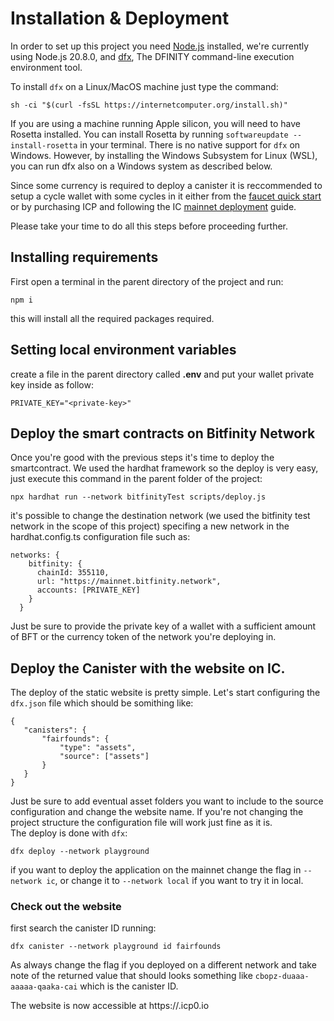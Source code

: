 # Installation & Deployment
In order to set up this project you need [Node.js](https://nodejs.org/it) installed, we're currently using Node.js 20.8.0, and [dfx](https://internetcomputer.org/docs/current/references/cli-reference/), The DFINITY command-line execution environment tool.  
  
To install `dfx` on a Linux/MacOS machine just type the command:

```
sh -ci "$(curl -fsSL https://internetcomputer.org/install.sh)"
```
If you are using a machine running Apple silicon, you will need to have Rosetta installed. You can install Rosetta by running `softwareupdate --install-rosetta` in your terminal.
There is no native support for `dfx` on Windows. However, by installing the Windows Subsystem for Linux (WSL), you can run dfx also on a Windows system as described below.

Since some currency is required to deploy a canister it is reccommended to setup a cycle wallet with some cycles in it either from the [faucet quick start](https://internetcomputer.org/docs/current/developer-docs/setup/cycles/cycles-faucet) or by purchasing ICP and following the IC [mainnet deployment](https://internetcomputer.org/docs/current/developer-docs/setup/deploy-mainnet) guide.

Please take your time to do all this steps before proceeding further.

## Installing requirements
First open a terminal in the parent directory of the project and run:

```batch
npm i
```

this will install all the required packages required.
## Setting local environment variables
create a file in the parent directory called **.env** and put your wallet private key inside as follow:

```
PRIVATE_KEY="<private-key>"
```
## Deploy the smart contracts on Bitfinity Network
Once you're good with the previous steps it's time to deploy the smartcontract. We used the hardhat framework so the deploy is very easy, just execute this command in the parent folder of the project:

```batch
npx hardhat run --network bitfinityTest scripts/deploy.js
```

it's possible to change the destination network (we used the bitfinity test network in the scope of this project) specifing a new network in the hardhat.config.ts configuration file such as:

```
networks: {
    bitfinity: {
      chainId: 355110,
      url: "https://mainnet.bitfinity.network",
      accounts: [PRIVATE_KEY]
    }
  }
```

Just be sure to provide the private key of a wallet with a sufficient amount of BFT or the currency token of the network you're deploying in.

## Deploy the Canister with the website on IC.
The deploy of the static website is pretty simple. Let's start configuring the `dfx.json` file which should be somithing like:

```
{
   "canisters": {
       "fairfounds": {
           "type": "assets",
           "source": ["assets"]
       }
   }
}
```

Just be sure to add eventual asset folders you want to include to the source configuration and change the website name.
If you're not changing the project structure the configuration file will work just fine as it is.  
The deploy is done with `dfx`:

```
dfx deploy --network playground
```

if you want to deploy the application on the mainnet change the flag in `--network ic`, or change it to `--network local` if you want to try it in local.
### Check out the website
first search the canister ID running:

```
dfx canister --network playground id fairfounds
```

As always change the flag if you deployed on a different network and take note of the returned value that should looks something like `cbopz-duaaa-aaaaa-qaaka-cai` which is the canister ID.

The website is now accessible at https://<canister-id>.icp0.io
